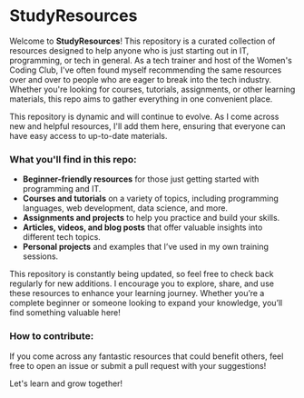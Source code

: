 # StudyResources

Welcome to **StudyResources**! This repository is a curated collection of resources designed to help anyone who is just starting out in IT, programming, or tech in general. As a tech trainer and host of the Women's Coding Club, I've often found myself recommending the same resources over and over to people who are eager to break into the tech industry. Whether you're looking for courses, tutorials, assignments, or other learning materials, this repo aims to gather everything in one convenient place.

This repository is dynamic and will continue to evolve. As I come across new and helpful resources, I'll add them here, ensuring that everyone can have easy access to up-to-date materials.

### What you'll find in this repo:
- **Beginner-friendly resources** for those just getting started with programming and IT.
- **Courses and tutorials** on a variety of topics, including programming languages, web development, data science, and more.
- **Assignments and projects** to help you practice and build your skills.
- **Articles, videos, and blog posts** that offer valuable insights into different tech topics.
- **Personal projects** and examples that I’ve used in my own training sessions.

This repository is constantly being updated, so feel free to check back regularly for new additions. I encourage you to explore, share, and use these resources to enhance your learning journey. Whether you’re a complete beginner or someone looking to expand your knowledge, you’ll find something valuable here!

### How to contribute:
If you come across any fantastic resources that could benefit others, feel free to open an issue or submit a pull request with your suggestions!

Let's learn and grow together!
